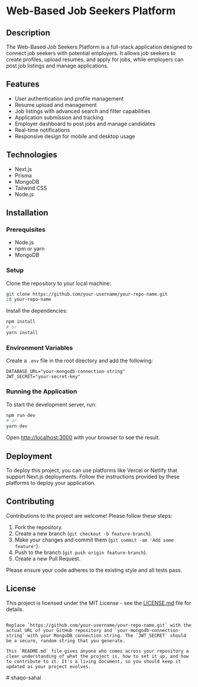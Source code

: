 # Web-Based Job Seekers Platform

## Description

The Web-Based Job Seekers Platform is a full-stack application designed to connect job seekers with potential employers. It allows job seekers to create profiles, upload resumes, and apply for jobs, while employers can post job listings and manage applications.

## Features

- User authentication and profile management
- Resume upload and management
- Job listings with advanced search and filter capabilities
- Application submission and tracking
- Employer dashboard to post jobs and manage candidates
- Real-time notifications
- Responsive design for mobile and desktop usage

## Technologies

- Next.js
- Prisma
- MongoDB
- Tailwind CSS
- Node.js

## Installation

### Prerequisites

- Node.js
- npm or yarn
- MongoDB

### Setup

Clone the repository to your local machine:

```bash
git clone https://github.com/your-username/your-repo-name.git
cd your-repo-name
```

Install the dependencies:

```bash
npm install
# or
yarn install
```

### Environment Variables

Create a `.env` file in the root directory and add the following:

```env
DATABASE_URL="your-mongodb-connection-string"
JWT_SECRET="your-secret-key"
```

### Running the Application

To start the development server, run:

```bash
npm run dev
# or
yarn dev
```

Open [http://localhost:3000](http://localhost:3000) with your browser to see the result.

## Deployment

To deploy this project, you can use platforms like Vercel or Netlify that support Next.js deployments. Follow the instructions provided by these platforms to deploy your application.

## Contributing

Contributions to the project are welcome! Please follow these steps:

1. Fork the repository.
2. Create a new branch (`git checkout -b feature-branch`).
3. Make your changes and commit them (`git commit -am 'Add some feature'`).
4. Push to the branch (`git push origin feature-branch`).
5. Create a new Pull Request.

Please ensure your code adheres to the existing style and all tests pass.

## License

This project is licensed under the MIT License - see the [LICENSE.md](LICENSE) file for details.

```

Replace `https://github.com/your-username/your-repo-name.git` with the actual URL of your GitHub repository and `your-mongodb-connection-string` with your MongoDB connection string. The `JWT_SECRET` should be a secure, random string that you generate.

This `README.md` file gives anyone who comes across your repository a clear understanding of what the project is, how to set it up, and how to contribute to it. It's a living document, so you should keep it updated as your project evolves.
```
#   s h a q o - s a h a l  
 